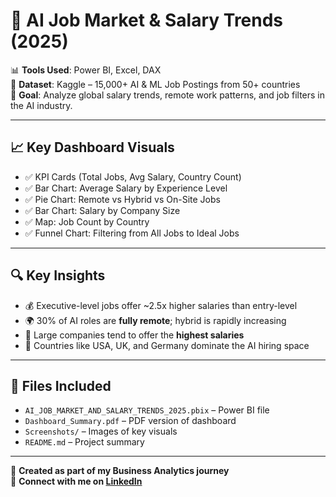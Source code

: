 # 💼 AI Job Market & Salary Trends (2025)

📊 **Tools Used**: Power BI, Excel, DAX  
📁 **Dataset**: Kaggle – 15,000+ AI & ML Job Postings from 50+ countries  
🎯 **Goal**: Analyze global salary trends, remote work patterns, and job filters in the AI industry.

---

## 📈 Key Dashboard Visuals

- ✅ KPI Cards (Total Jobs, Avg Salary, Country Count)
- ✅ Bar Chart: Average Salary by Experience Level
- ✅ Pie Chart: Remote vs Hybrid vs On-Site Jobs
- ✅ Bar Chart: Salary by Company Size
- ✅ Map: Job Count by Country
- ✅ Funnel Chart: Filtering from All Jobs to Ideal Jobs

---

## 🔍 Key Insights

- 💰 Executive-level jobs offer ~2.5x higher salaries than entry-level
- 🌍 30% of AI roles are **fully remote**; hybrid is rapidly increasing
- 🏢 Large companies tend to offer the **highest salaries**
- 📌 Countries like USA, UK, and Germany dominate the AI hiring space

---

## 📁 Files Included

- `AI_JOB_MARKET_AND_SALARY_TRENDS_2025.pbix` – Power BI file
- `Dashboard_Summary.pdf` – PDF version of dashboard
- `Screenshots/` – Images of key visuals
- `README.md` – Project summary

---

📌 **Created as part of my Business Analytics journey**  
🔗 **Connect with me on [LinkedIn](https://www.linkedin.com/in/de935)**

